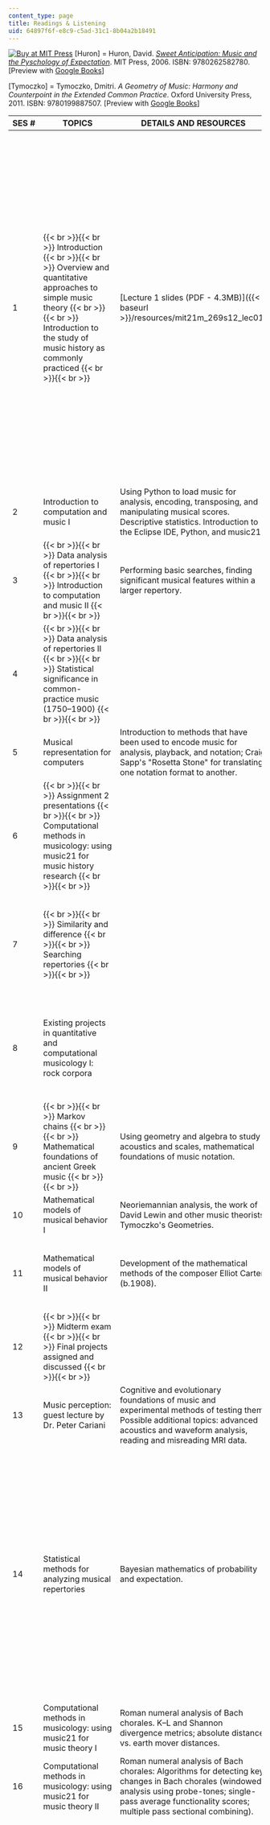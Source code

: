 ```yaml
---
content_type: page
title: Readings & Listening
uid: 64897f6f-e8c9-c5ad-31c1-8b04a2b18491
---
```


[![Buy at MIT Press](/images/mp_logo.gif)](https://mitpress.mit.edu/9780262582780) \[Huron\] = Huron, David. [_Sweet Anticipation: Music and the Pyschology of Expectation_](https://mitpress.mit.edu/9780262582780). MIT Press, 2006. ISBN: 9780262582780. \[Preview with [Google Books](http://books.google.com/books?id=uyI_Cb8olkMC&pg=PAfrontcover#v=onepage)\]

\[Tymoczko\] = Tymoczko, Dmitri. _A Geometry of Music: Harmony and Counterpoint in the Extended Common Practice_. Oxford University Press, 2011. ISBN: 9780199887507. \[Preview with [Google Books](http://books.google.com/books?id=ODSt58Yk2YYC&pg=PAfrontcover#v=onepage)\]

| SES # | TOPICS | DETAILS AND RESOURCES | READINGS AND LISTENING |
| --- | --- | --- | --- |
| 1 |  {{< br >}}{{< br >}} Introduction {{< br >}}{{< br >}} Overview and quantitative approaches to simple music theory {{< br >}}{{< br >}} Introduction to the study of music history as commonly practiced {{< br >}}{{< br >}}  | [Lecture 1 slides (PDF - 4.3MB)]({{< baseurl >}}/resources/mit21m_269s12_lec01) |  {{< br >}}{{< br >}} Cook, Nicholas. "Computational and Comparative Musicology." In _Empirical Musicology: Aims, Methods, Prospects_. Edited by Eric Clarke and Nicholas Cook. Oxford University Press, 2004. ISBN: 9780195167504. \[Preview with [Google Books](http://books.google.com/books?id=jJg-IyOsvnYC&pg=PA103#v=onepage)\] {{< br >}}{{< br >}} ———. "Towards a Complete Musicologist." _Proceedings of the International Society for Music Information Retrieval._ Queen Mary, London, 2005. {{< br >}}{{< br >}} "Introduction." Chapter 1 in \[Huron\]. {{< br >}}{{< br >}} {{< h 3 >}}Listening{{< /h >}} {{< br >}}{{< br >}} Ligeti, György. _Lux Aeterna_. Ensemble InterContemporain, Pierre Boulez. Deutsche Grammophon, 1988. {{< br >}}{{< br >}} Bartók, Bela. "String Quartet No. 4, Movement 1." From _Bela Bartók: The 6 String Quartets—Emerson Quartet_. Deutsche Grammophon, 1990. {{< br >}}{{< br >}}  |
| 2 | Introduction to computation and music I | Using Python to load music for analysis, encoding, transposing, and manipulating musical scores. Descriptive statistics. Introduction to the Eclipse IDE, Python, and music21. | &nbsp; |
| 3 |  {{< br >}}{{< br >}} Data analysis of repertories I {{< br >}}{{< br >}} Introduction to computation and music II {{< br >}}{{< br >}}  | Performing basic searches, finding significant musical features within a larger repertory. | &nbsp; |
| 4 |  {{< br >}}{{< br >}} Data analysis of repertories II {{< br >}}{{< br >}} Statistical significance in common-practice music (1750–1900) {{< br >}}{{< br >}}  | &nbsp; |
| 5 | Musical representation for computers | Introduction to methods that have been used to encode music for analysis, playback, and notation; Craig Sapp's "Rosetta Stone" for translating one notation format to another. | &nbsp; |
| 6 |  {{< br >}}{{< br >}} Assignment 2 presentations {{< br >}}{{< br >}} Computational methods in musicology: using music21 for music history research {{< br >}}{{< br >}}  | &nbsp; |
| 7 |  {{< br >}}{{< br >}} Similarity and difference {{< br >}}{{< br >}} Searching repertories {{< br >}}{{< br >}}  | &nbsp; |  {{< br >}}{{< br >}} Uitdenbogerd, Alexandra, and Justin Zobel. "[Matching Techniques for Large Music Databases](http://citeseerx.ist.psu.edu/viewdoc/summary?doi=10.1.1.18.7129)." _Proceedings of ACM Multimedia 99._ 1999, pp. 57–66. {{< br >}}{{< br >}} "Statistical Properties of Music." Chapter 5 in \[Huron\]. pp. 73–89. |
| 8 | Existing projects in quantitative and computational musicology I: rock corpora | &nbsp; |  {{< br >}}{{< br >}} Clercq, Trevor de, and David Temperley. "[A Corpus Analysis of Rock Harmony](http://dx.doi.org//10.1017/S026114301000067X)." _Popular Music_ 30, no. 1 (2011): 47–70. {{< br >}}{{< br >}} [The CMME Project](http://www.cmme.org/about) (computerized mensural music editing). {{< br >}}{{< br >}}  |
| 9 |  {{< br >}}{{< br >}} Markov chains {{< br >}}{{< br >}} Mathematical foundations of ancient Greek music {{< br >}}{{< br >}}  | Using geometry and algebra to study acoustics and scales, mathematical foundations of music notation. | Chapters 1–5 in \[Tymoczko\]. |
| 10 | Mathematical models of musical behavior I | Neoriemannian analysis, the work of David Lewin and other music theorists; Tymoczko's Geometries. | &nbsp; |
| 11 | Mathematical models of musical behavior II | Development of the mathematical methods of the composer Elliot Carter (b.1908). | Harkleroad, Leon. "How _Not_ to Mix Mathematics and Music." Chapter 9 in _The Math Behind the Music_. Cambridge University Press, 2006, pp. 117–27. ISBN: 9780521009355. |
| 12 |  {{< br >}}{{< br >}} Midterm exam {{< br >}}{{< br >}} Final projects assigned and discussed {{< br >}}{{< br >}}  | &nbsp; |
| 13 | Music perception: guest lecture by Dr. Peter Cariani | Cognitive and evolutionary foundations of music and experimental methods of testing them. Possible additional topics: advanced acoustics and waveform analysis, reading and misreading MRI data. | More on this topic: Dr. Cariani's [_HST.725 Music Perception and Cognition_](/courses/hst-725-music-perception-and-cognition-spring-2009). |
| 14 | Statistical methods for analyzing musical repertories | Bayesian mathematics of probability and expectation. | Krumhansl, Carol. "A Key-finding Algorithm Based on Tonal Hierarchies." In _Cognitive Foundations of Musical Pitch._ Oxford University Press, 1990, pp. 77–110. ISBN: 9780195054750. \[Preview with [Google Books](http://books.google.com/books?id=aJDEVqyArr4C&pg=PA77#v=onepage)\] {{< br >}}{{< br >}} Cuthbert, Michael Scott. "Tipping the Iceberg: Missing Italian Polyphony from the Age of Schism." _Musica Disciplina_ 54 (2009): 39–74. {{< br >}}{{< br >}} [![Buy at MIT Press](/images/mp_logo.gif)](https://mitpress.mit.edu/9780262515191) Temperley, David. "Probabilistic Foundations and Background." Chapter 2 in [_Music and Probability_](https://mitpress.mit.edu/9780262515191). MIT Press, 2010, pp. 7–22. ISBN: 9780262515191. \[Preview at [MIT Press](http://wdn.ipublishcentral.net/mit/viewinside/242493558691/pageno/20)\] {{< br >}}{{< br >}}  |
| 15 | Computational methods in musicology: using music21 for music theory I | Roman numeral analysis of Bach chorales. K–L and Shannon divergence metrics; absolute distance vs. earth mover distances. | &nbsp; |
| 16 | Computational methods in musicology: using music21 for music theory II | Roman numeral analysis of Bach chorales: Algorithms for detecting key changes in Bach chorales (windowed analysis using probe-tones; single-pass average functionality scores; multiple pass sectional combining). | &nbsp; |
| 17 | Presentations on existing projects in digital musicology/music information retrieval II | Feature Extraction and Machine Learning. kNN, Tree-Building (overfitting), Majority. Cross-validation. | {{< h 3 >}}Optional Readings{{< /h >}} {{< br >}}{{< br >}} Cilibrasi, Rudi, Paul Vitányi, et al. "[Algorithmic Clustering of Music Based on String Compression](http://citeseerx.ist.psu.edu/viewdoc/summary;jsessionid=730C4368A2114529D1139D6F57DDED86?doi=10.1.1.219.497)." _Computer Music Journal_ 28, no. 4 (2004): 49–67. {{< br >}}{{< br >}} McKay, Cory. Chapters on jSymbolic in ![This resource may not render correctly in a screen reader.](/images/inacessible.gif)[_Automatic Music Classification with jMIR_. (PDF - 5.6MB)](http://jmir.sourceforge.net/publications/PhD_Dissertation_2010.pdf) {{< br >}}{{< br >}} Cuthbert, Michael Scott, Christopher Ariza, and Lisa Friedland. ["Feature Extraction and Machine Learning on Symbolic Music using the music21 Toolkit." (![This resource may not render correctly in a screen reader.](/images/inacessible.gif)PDF)](http://ismir2011.ismir.net/papers/PS3-6.pdf) _Proceedings of the International Symposium on Music Information Retrieval._ 2011, pp. 387–92. {{< br >}}{{< br >}} Cuthbert, Michael Scott, Christopher Ariza, et al. ![This resource may not render correctly in a screen reader.](/images/inacessible.gif)["Hidden Beyond MIDI's Reach: Feature Extraction and Machine Learning with Rich Symbolic Formats in music21." (PDF)](http://web.mit.edu/music21/papers/Cuthbert_Ariza_Cabal-Ugaz_Hadley_Parikh-Hidden-NIPS2011.pdf) _Proceedings of the Neural Information Processing Systems Conference_. Music and Machine Learning, Workshop 4, 2011. {{< br >}}{{< br >}}  |
| 18 | Visualizing music, its structure, and its development over time | Tools for viewing musical structures and grasping large bodies of music. Effective data presentation and plotting musical form. |  {{< br >}}{{< br >}} Tufte, Edward. Chapters 1–2 in _The Visual Display of Quantitative Information_. Graphics Press, 2001. ISBN: 9780961392147. {{< br >}}{{< br >}} ———. _The Cognitive Style of Powerpoint_. Graphics Press, 2003. ISBN: 9780961392154. {{< br >}}{{< br >}}  |
| 19 |  {{< br >}}{{< br >}} Leftovers: feature extraction and machine learning {{< br >}}{{< br >}} MITx: thoughts and designs {{< br >}}{{< br >}}  | music21 blog post on automated grading of common-practice music theory assignments: "[music21 Theory Analyzer](http://music21-mit.blogspot.com/2012/02/music21-theory-analyzer.html)." Feb 11, 2012. | &nbsp; |
| 20 | Musical form and reduction: guest lecture by Phillip Kirlin |  {{< br >}}{{< br >}} Computational reductive and Schenkerian analysis {{< br >}}{{< br >}} For this class, prepare a reduction of theme from Mozart's _Piano Sonata No. 11 in A major_ (K331). {{< br >}}{{< br >}}  | Kirlin, Phillip, and David Jensen. ![This resource may not render correctly in a screen reader.](/images/inacessible.gif)["Probabilistic Modeling of Hierarchical Music Analysis." (PDF)](http://ismir2011.ismir.net/papers/PS3-7.pdf) In _Proceeding of the International Symposium in Music Information Retrieval_. 2011. |
| 21 | Expectation, anticipation, and music cognition in rhythm | &nbsp; |  {{< br >}}{{< br >}} Chapters 3–4 and especially Chapter 10 in \[Huron\]. {{< br >}}{{< br >}} {{< h 3 >}}Optional Reading{{< /h >}} {{< br >}}{{< br >}} [![Buy at MIT Press](/images/mp_logo.gif)](https://mitpress.mit.edu/9780262201667) Temperley, David. "Melody I: The Rhythm Model." Chapter 3 in [_Music and Probability_](https://mitpress.mit.edu/9780262201667). MIT Press, 2006. ISBN: 9780262201667. (Read ch. 2 if Bayesian probability is still difficult). \[Preview at [MIT Press](http://wdn.ipublishcentral.net/mit/viewinside/242493558691/pageno/36)\] {{< br >}}{{< br >}}  |
| 22 | Non-western music and digital humanities: guest lecture by Joren Six | &nbsp; | Six, Joren, and Olmo Cornelis. ![This resource may not render correctly in a screen reader.](/images/inacessible.gif)["Tarsos—A Platform to Explore Pitch Scales in Non-Western and Western Music." (PDF)](http://ismir2011.ismir.net/papers/OS2-4.pdf) _Proceedings of the International Society for Music Information Retrieval_. 2011, pp. 169–74. |
| 23 | Xenakis sieve applications using music21 | &nbsp; |  {{< br >}}{{< br >}} Ariza, Christopher, and Michael Scott Cuthbert. ![This resource may not render correctly in a screen reader.](/images/inacessible.gif)["Analytical and Compositional Applications of a Network-Based Scale Model in music21." (PDF - 5.5MB)](http://www.flexatone.org/static/docs/scaleNetwork.pdf) _Proceedings of the International Computer Music Conference_. 2011, pp. 701–8. {{< br >}}{{< br >}} Ariza, Christopher. "Designing and Deploying Non-Octave-Repeating Scales with the Xenakis Sieve." In _Exploring Xenakis_. Edited by Sharon Kanach. Pendragon Press, 2012 forthcoming.  {{< br >}}{{< br >}} {{< h 3 >}}Listening{{< /h >}} {{< br >}}{{< br >}} Xenakis, Iannis. "Nomos Alpha." _20th Century: Xenakis—Atrees / Nomos Alpha_. Pierre Penassou, cello. EMI Classics, 2010 reissue. {{< br >}}{{< br >}} ———. "À R (Hommage à Maurice Ravel)." _Xenakis: Works for Piano, Vol. 4_. Aki Takahashi, piano. Mode, 1999. {{< br >}}{{< br >}}  |
| 24 | Grab Bag: Peachnote; isolating flaws in computational music studies; first student presentation | &nbsp; | Viro, Vladimir. ![This resource may not render correctly in a screen reader.](/images/inacessible.gif)["Peachnote: Music Score Search and Analysis Platform." (PDF)](http://ismir2011.ismir.net/papers/PS3-1.pdf) _Proceedings of the International Computer Music Conference_. 2012, pp. 359–62. |
| 25 | Student presentations | &nbsp; |
| 26 |  {{< br >}}{{< br >}} Student presentations (cont.) {{< br >}}{{< br >}}  | &nbsp; |